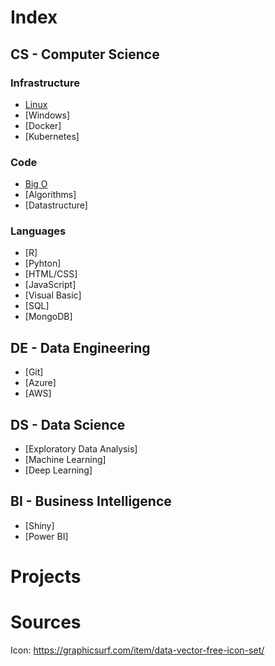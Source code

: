 # Index

## CS - Computer Science

### Infrastructure

* [Linux](pages/cs/linux.html)
* [Windows]
* [Docker]
* [Kubernetes]

### Code

* [Big O](pages/cs/bigo.html)
* [Algorithms]
* [Datastructure]

### Languages

* [R]
* [Pyhton]
* [HTML/CSS]
* [JavaScript]
* [Visual Basic]
* [SQL]
* [MongoDB]

## DE - Data Engineering

* [Git]
* [Azure]
* [AWS]

## DS - Data Science

* [Exploratory Data Analysis]
* [Machine Learning]
* [Deep Learning]

## BI - Business Intelligence

* [Shiny]
* [Power BI]

# Projects

# Sources

Icon: https://graphicsurf.com/item/data-vector-free-icon-set/

